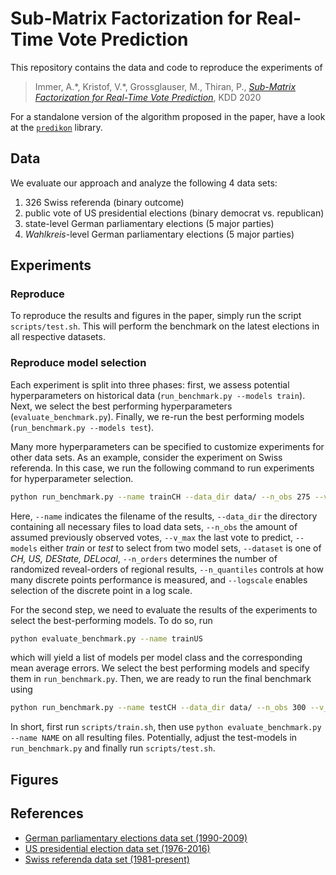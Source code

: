 # Sub-Matrix Factorization for Real-Time Vote Prediction

This repository contains the data and code to reproduce the experiments of

> Immer, A.\*, Kristof, V.\*, Grossglauser, M., Thiran, P., [*Sub-Matrix Factorization for Real-Time Vote Prediction*](https://infoscience.epfl.ch/record/278872), KDD 2020

For a standalone version of the algorithm proposed in the paper, have a look at the [`predikon`](https://github.com/indy-lab/predikon) library.

## Data

We evaluate our approach and analyze the following 4 data sets:
1. 326 Swiss referenda (binary outcome)
2. public vote of US presidential elections (binary democrat vs. republican)
3. state-level German parliamentary elections (5 major parties)
4. _Wahlkreis_-level German parliamentary elections (5 major parties)

## Experiments

### Reproduce
To reproduce the results and figures in the paper, simply run the script `scripts/test.sh`.
This will perform the benchmark on the latest elections in all respective datasets.

### Reproduce model selection

Each experiment is split into three phases:
first, we assess potential hyperparameters on historical data (`run_benchmark.py --models train`).
Next, we select the best performing hyperparameters (`evaluate_benchmark.py`).
Finally, we re-run the best performing models (`run_benchmark.py --models test`).

Many more hyperparameters can be specified to customize experiments for other data sets.
As an example, consider the experiment on Swiss referenda.
In this case, we run the following command to run experiments for hyperparameter selection.
```bash
python run_benchmark.py --name trainCH --data_dir data/ --n_obs 275 --v_max 300 --models train --dataset CH --n_orders 10 --n_quantiles 50 --logscale
```
Here, `--name` indicates the filename of the results, `--data_dir` the directory containing all
necessary files to load data sets, `--n_obs` the amount of assumed previously observed votes,
`--v_max` the last vote to predict, `--models` either _train_ or _test_ to select from two model
sets, `--dataset` is one of _CH, US, DEState, DELocal_, `--n_orders` determines the number of
randomized reveal-orders of regional results, `--n_quantiles` controls at how many discrete points
performance is measured, and `--logscale` enables selection of the discrete point in a log scale.

For the second step, we need to evaluate the results of the experiments to select the
best-performing models. To do so, run
```bash
python evaluate_benchmark.py --name trainUS
```
which will yield a list of models per model class and the corresponding mean average errors.
We select the best performing models and specify them in `run_benchmark.py`.
Then, we are ready to run the final benchmark using
```bash
python run_benchmark.py --name testCH --data_dir data/ --n_obs 300 --v_max 326 --models test --dataset CH --n_orders 100 --n_quantiles 50 --logscale
```

In short, first run `scripts/train.sh`, then use `python evaluate_benchmark.py --name NAME` on all
resulting files. Potentially, adjust the test-models in `run_benchmark.py` and finally run
`scripts/test.sh`.

## Figures

## References

- [German parliamentary elections data set (1990-2009)](https://nsd.no/european_election_database/country/germany/parliamentary_elections.html)
- [US presidential election data set (1976-2016)](https://dataverse.harvard.edu/dataset.xhtml?persistentId=doi:10.7910/DVN/42MVDX)
- [Swiss referenda data set (1981-present)](https://opendata.swiss/en/dataset/echtzeitdaten-am-abstimmungstag-zu-eidgenoessischen-abstimmungsvorlagen)

